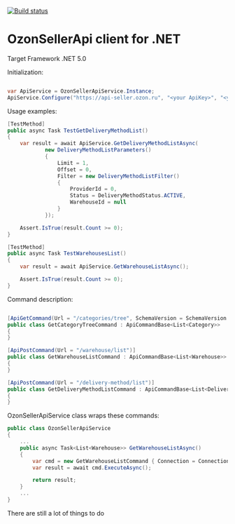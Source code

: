 [![Build status](https://ci.appveyor.com/api/projects/status/r23jiolwgvqqbb9e?svg=true)](https://ci.appveyor.com/project/feeleen/ozonsellerapi)

# OzonSellerApi client for .NET

Target Framework .NET 5.0

Initialization:
```cs

var ApiService = OzonSellerApiService.Instance;
ApiService.Configure("https://api-seller.ozon.ru", "<your ApiKey>", "<your ClientId>");

```

Usage examples:

```cs
[TestMethod]
public async Task TestGetDeliveryMethodList()
{
	var result = await ApiService.GetDeliveryMethodListAsync(
			new DeliveryMethodListParameters()
			{
				Limit = 1,
				Offset = 0,
				Filter = new DeliveryMethodListFilter() 
				{ 
					ProviderId = 0, 
					Status = DeliveryMethodStatus.ACTIVE, 
					WarehouseId = null 
				}
			});

	Assert.IsTrue(result.Count >= 0);
}

[TestMethod]
public async Task TestWarehousesList()
{
	var result = await ApiService.GetWarehouseListAsync();

	Assert.IsTrue(result.Count >= 0);
}


```


Command description:

```cs

[ApiGetCommand(Url = "/categories/tree", SchemaVersion = SchemaVersion.v1)]
public class GetCategoryTreeCommand : ApiCommandBase<List<Category>>
{
}

[ApiPostCommand(Url = "/warehouse/list")]
public class GetWarehouseListCommand : ApiCommandBase<List<Warehouse>>
{
}

[ApiPostCommand(Url = "/delivery-method/list")]
public class GetDeliveryMethodListCommand : ApiCommandBase<List<DeliveryMethod>>
{
}

```
OzonSellerApiService class wraps these commands:

```cs
public class OzonSellerApiService
{
	...
	public async Task<List<Warehouse>> GetWarehouseListAsync()
	{
		var cmd = new GetWarehouseListCommand { Connection = Connection };
		var result = await cmd.ExecuteAsync();

		return result;
	}
	...		
}
```


There are still a lot of things to do 
